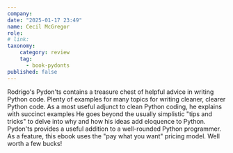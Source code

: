 ```yaml
---
company: 
date: "2025-01-17 23:49"
name: Cecil McGregor
role: 
# link:
taxonomy:
    category: review
    tag:
      - book-pydonts
published: false
---
```


Rodrigo's Pydon'ts contains a treasure chest of helpful advice in writing Python code. Plenty of examples for many topics for writing cleaner, clearer Python code. As a most useful adjunct to clean Python coding, he explains with succinct examples He goes beyond the usually simplistic "tips and tricks" to delve into why and how his ideas add eloquence to Python. Pydon'ts provides a useful addition to a well-rounded Python programmer. As a feature, this ebook uses the "pay what you want" pricing model. Well worth a few bucks!
